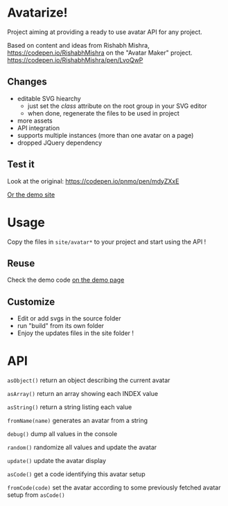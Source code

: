 # Avatarize!

Project aiming at providing a ready to use avatar API for any project.

Based on content and ideas from Rishabh Mishra, https://codepen.io/RishabhMishra on the "Avatar Maker" project.
https://codepen.io/RishabhMishra/pen/LvoQwP

## Changes

- editable SVG hiearchy
    - just set the *class* attribute on the root group in your SVG editor
    - when done, regenerate the files to be used in project
- more assets
- API integration
- supports multiple instances (more than one avatar on a page)
- dropped JQuery dependency

## Test it

Look at the original: https://codepen.io/pnmo/pen/mdyZXxE

<a href="https://fdev31.github.io/avatarize/site/">Or the demo site</a>

# Usage

Copy the files in `site/avatar*` to your project and start using the API !


## Reuse

Check the demo code <a href="./site/">on the demo page</a>

## Customize

- Edit or add svgs in the source folder
- run "build" from its own folder
- Enjoy the updates files in the site folder !

# API

`asObject()`
    return an object describing the current avatar

`asArray()`
    return an array showing each INDEX value

`asString()`
    return a string listing each value

`fromName(name)`
    generates an avatar from a string

`debug()`
    dump all values in the console

`random()`
    randomize all values and update the avatar

`update()`
    update the avatar display

`asCode()`
    get a code identifying this avatar setup

`fromCode(code)`
    set the avatar according to some previously fetched avatar setup from `asCode()`
    
    
